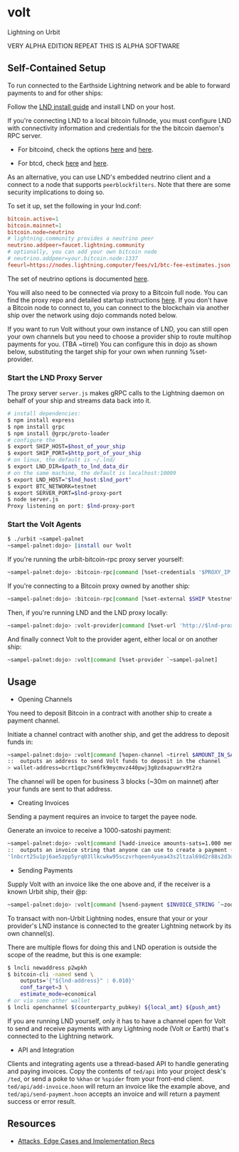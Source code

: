 # volt

Lightning on Urbit

VERY ALPHA EDITION
REPEAT
THIS IS ALPHA SOFTWARE

## Self-Contained Setup

To run connected to the Earthside Lightning network and be able to forward payments to and for other ships:

Follow the [LND install guide](https://github.com/lightningnetwork/lnd/blob/master/docs/INSTALL.md) and install LND on your host.

If you're connecting LND to a local bitcoin fullnode, you must configure LND with connectivity information and credentials for the the bitcoin daemon's RPC server.

- For bitcoind, check the options [here](https://github.com/lightningnetwork/lnd/blob/master/docs/INSTALL.md#bitcoind-options) and [here](https://github.com/lightningnetwork/lnd/blob/master/docs/INSTALL.md#using-bitcoind-or-litecoind).

- For btcd, check [here](https://github.com/lightningnetwork/lnd/blob/master/docs/INSTALL.md#btcd-options) and [here](https://github.com/lightningnetwork/lnd/blob/master/docs/INSTALL.md#using-btcd).

As an alternative, you can use LND's embedded neutrino client and a connect to a node that supports `peerblockfilters`. Note that there are some security implications to doing so.

To set it up, set the following in your lnd.conf:

``` conf
bitcoin.active=1
bitcoin.mainnet=1
bitcoin.node=neutrino
# lightning.community provides a neutrino peer
neutrino.addpeer=faucet.lightning.community
# optionally, you can add your own bitcoin node
# neutrino.addpeer=your.bitcoin.node:1337
feeurl=https://nodes.lightning.computer/fees/v1/btc-fee-estimates.json
```

The set of neutrino options is documented [here](https://github.com/lightningnetwork/lnd/blob/master/docs/INSTALL.md#neutrino-options).

You will also need to be connected via proxy to a Bitcoin full node. You can find the proxy repo and detailed startup instructions [here](https://github.com/cyclomancer/urbit-bitcoin-rpc). If you don't have a Bitcoin node to connect to, you can connect to the blockchain via another ship over the network using dojo commands noted below.

If you want to run Volt without your own instance of LND, you can still open your own channels but you need to choose a provider ship to route multihop payments for you. (TBA ~tirrel) You can configure this in dojo as shown below, substituting the target ship for your own when running %set-provider.

### Start the LND Proxy Server

The proxy server `server.js` makes gRPC calls to the Lightning daemon on behalf of your ship and streams data back into it.

``` sh
# install dependencies:
$ npm install express
$ npm install grpc
$ npm install @grpc/proto-loader
# configure the
$ export SHIP_HOST=$host_of_your_ship
$ export SHIP_PORT=$http_port_of_your_ship
# on linux, the default is ~/.lnd/
$ export LND_DIR=$path_to_lnd_data_dir
# on the same machine, the default is localhost:10009
$ export LND_HOST="$lnd_host:$lnd_port"
$ export BTC_NETWORK=testnet
$ export SERVER_PORT=$lnd-proxy-port
$ node server.js
Proxy listening on port: $lnd-proxy-port
```

### Start the Volt Agents

``` sh
$ ./urbit ~sampel-palnet
~sampel-palnet:dojo> |install our %volt
```
If you're running the urbit-bitcoin-rpc proxy server yourself:
```sh
~sampel-palnet:dojo> :bitcoin-rpc|command [%set-credentials '$PROXY_IP' '$PROXY_PORT' %.y %testnet]
```
If you're connecting to a Bitcoin proxy owned by another ship:
```sh
~sampel-palnet:dojo> :bitcoin-rpc|command [%set-external $SHIP %testnet]
```
Then, if you're running LND and the LND proxy locally:
```sh
~sampel-palnet:dojo> :volt-provider|command [%set-url 'http://$lnd-proxy-host:$lnd-proxy-port']
```
And finally connect Volt to the provider agent, either local or on another ship:
```sh
~sampel-palnet:dojo> :volt|command [%set-provider `~sampel-palnet]
```

## Usage

* Opening Channels

You need to deposit Bitcoin in a contract with another ship to create a payment channel.

Initiate a channel contract with another ship, and get the address to deposit funds in:
```sh
~sampel-palnet:dojo> :volt|command [%open-channel ~tirrel $AMOUNT_IN_SATOSHIS 0 %testnet]
::  outputs an address to send Volt funds to deposit in the channel
> wallet-address=bcrt1qpc7sn6fk9mycmvz440pwj3g0zdxapuwrx9t2ra
```

The channel will be open for business 3 blocks (~30m on mainnet) after your funds are sent to that address.

* Creating Invoices

Sending a payment requires an invoice to target the payee node.

Generate an invoice to receive a 1000-satoshi payment:
``` sh
~sampel-palnet:dojo> :volt|command [%add-invoice amounts-sats=1.000 memo=`'coffee' network=`%testnet]
::  outputs an invoice string that anyone can use to create a payment (below)
'lnbcrt25u1pj6ae5zpp5yrq03llkcwkw95sczvrhqeen4yuea43s2ltzal69d2r88s2d3ddsdqqcqzzsxqrrsssp5yq2ldsrywpc92z08z4vctq6fu0y3lqdyqt4z6z03vea2cds948ss9qyyssqpstkw92fkmc7a538ee8wxghwe8fyug2x0e0guc89ctcm7sqjmy2r8nug7ajknfurlcu8c8xh6c79pvu575mtz8hzn67a5t8jayxddycpk22vp0'
```

* Sending Payments

Supply Volt with an invoice like the one above and, if the receiver is a known Urbit ship, their @p:
```sh
~sampel-palnet:dojo> :volt|command [%send-payment $INVOICE_STRING `~zod]
```

To transact with non-Urbit Lightning nodes, ensure that your or your provider's LND instance is connected to the greater Lightning network by its own channel(s).

There are multiple flows for doing this and LND operation is outside the scope of the readme, but this is one example:
``` sh
$ lncli newaddress p2wpkh
$ bitcoin-cli -named send \
    outputs='{"${lnd-address}" : 0.010}'
    conf_target=3 \
    estimate_mode=economical
# or via some other wallet
$ lncli openchannel $(counterparty_pubkey) ${local_amt} ${push_amt}
```

If you are running LND yourself, only it has to have a channel open for Volt to send and receive payments with any Lightning node (Volt or Earth) that's connected to the Lightning network.

* API and Integration

Clients and integrating agents use a thread-based API to handle generating and paying invoices. Copy the contents of `ted/api` into your project desk's `/ted`, or send a poke to `%khan` or `%spider` from your front-end client. `ted/api/add-invoice.hoon` will return an invoice like the example above, and `ted/api/send-payment.hoon` accepts an invoice and will return a payment success or error result.


## Resources
* [Attacks, Edge Cases and Implementation Recs](ATTACKS_EDGES.md)
